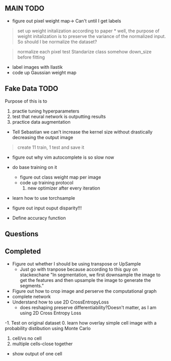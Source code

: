 ## MAIN TODO
* figure out pixel weight map-> Can't until I get labels

> set up weight initalization according to paper
    * well, the purpose of weight initalization is to preserve the variance of the normalized input. So should I be normalize the dataset?

> normalize each pixel
> test Standarize class
> somehow down_size before fitting

* label images with Ilastik
* code up Gaussian weight map


## Fake Data TODO
Purpose of this is to 
1. practie tuning hyperparameters
2. test that neural network is outputting results
3. practice data augmentation

* Tell Sebastian we can't increase the kernel size without drastically decreasing the output image

> create 11 train, 1 test and save it
* figure out why vim autocomplete is so slow now
* do base training on it
    * figure out class weight map per image
    * code up training protocol
        1. new optimizer after every iteration

* learn how to use torchsample
* figure out input ouput disparity!!!
* Define accuracy function


## Questions


## Completed
* Figure out whether I should be using transpose or UpSample
    * Just go with tranpose because according to this guy on stackexchane "In segmentation, we first downsample the image to get the features and then upsample the image to generate the segments."
* Figure out how to crop image and perserve the computational graph
* complete network
* Understand how to use 2D CrossEntropyLoss
    * does reshaping preserve differentiability?Doesn't matter, as I am using 2D Cross Entropy Loss


-1. Test on original dataset
0. learn how overlay simple cell image with a probability distibution using Monte Carlo
1. cell/vs no cell
2. multiple cells-close together

* show output of one cell
